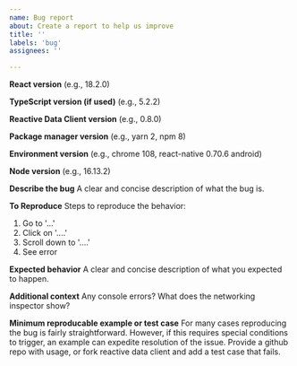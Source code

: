 ```yaml
---
name: Bug report
about: Create a report to help us improve
title: ''
labels: 'bug'
assignees: ''

---
```


**React version** (e.g., 18.2.0)

**TypeScript version (if used)** (e.g., 5.2.2)

**Reactive Data Client version** (e.g., 0.8.0)

**Package manager version** (e.g., yarn 2, npm 8)

**Environment version** (e.g., chrome 108, react-native 0.70.6 android)

**Node version** (e.g., 16.13.2)

**Describe the bug**
A clear and concise description of what the bug is.

**To Reproduce**
Steps to reproduce the behavior:
1. Go to '...'
2. Click on '....'
3. Scroll down to '....'
4. See error

**Expected behavior**
A clear and concise description of what you expected to happen.

**Additional context**
Any console errors? What does the networking inspector show?

**Minimum reproducable example or test case**
For many cases reproducing the bug is fairly straightforward. However, if
this requires special conditions to trigger, an example can expedite resolution of the issue.
Provide a github repo with usage, or fork reactive data client and add a test case that fails.
